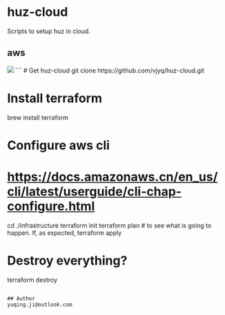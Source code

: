 # huz-cloud

Scripts to setup huz in cloud.

## aws
<img src='https://github.com/vjyq/huz-cloud/blob/master/infrastructure/aws/huz-2020-01-04.png?raw=true'>
```
# Get huz-cloud
git clone https://github.com/vjyq/huz-cloud.git

# Install terraform
brew install terraform

# Configure aws cli
# https://docs.amazonaws.cn/en_us/cli/latest/userguide/cli-chap-configure.html

cd ./infrastructure
terraform init
terraform plan # to see what is going to happen. If, as expected,
terraform apply

# Destroy everything?
terraform destroy
```

## Author
yuqing.ji@outlook.com
